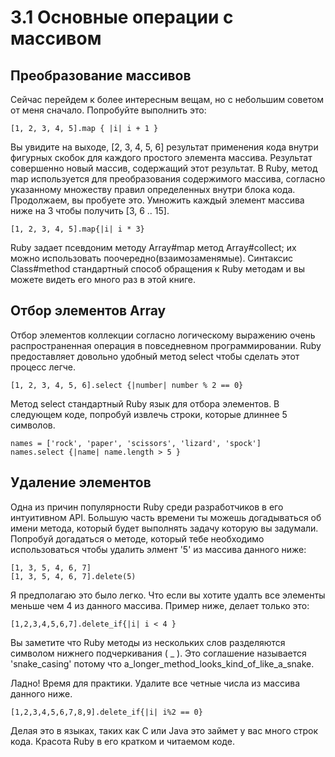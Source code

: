 ﻿# 3.1 Основные операции с массивом #

## Преобразование массивов ##

Сейчас перейдем к более интересным вещам, но с небольшим советом от меня сначало. Попробуйте выполнить это:

	[1, 2, 3, 4, 5].map { |i| i + 1 }

Вы увидите на выходе, [2, 3, 4, 5, 6] результат применения кода внутри фигурных скобок для каждого простого элемента массива. Результат совершенно новый массив, содержащий этот результат. В Ruby, метод map используется для преобразования содержимого массива, согласно указанному множеству правил определенных внутри блока кода. Продолжаем, вы пробуете это. Умножить каждый элемент массива ниже на 3 чтобы получить [3, 6 .. 15].

	[1, 2, 3, 4, 5].map{|i| i * 3}

Ruby задает псевдоним методу Array#map метод Array#collect; их можно использовать поочередно(взаимозаменямые). Синтаксис Class#method стандартный способ обращения к Ruby методам и вы можете видеть его много раз в этой книге.

## Отбор элементов Array ##

Отбор элементов коллекции согласно логическому выражению очень распространенная операция в повседневном программировании. Ruby предоставляет довольно удобный метод select чтобы сделать этот процесс легче.

	[1, 2, 3, 4, 5, 6].select {|number| number % 2 == 0}

Метод select стандартный Ruby язык для отбора элементов. В следующем коде, попробуй извлечь строки, которые длиннее 5 символов.

	names = ['rock', 'paper', 'scissors', 'lizard', 'spock']
	names.select {|name| name.length > 5 }

## Удаление элементов ##

Одна из причин популярности Ruby среди разработчиков в его интуитивном API. Большую часть времени ты можешь догадываться об имени метода, который будет выполнять задачу которую вы задумали. Попробуй догадаться о методе, который тебе необходимо использоваться чтобы удалить элмент '5' из массива данного ниже:

	[1, 3, 5, 4, 6, 7]
	[1, 3, 5, 4, 6, 7].delete(5)

Я предполагаю это было легко.  Что если вы хотите удалть все элементы меньше чем 4 из данного массива. Пример ниже, делает только это:

	[1,2,3,4,5,6,7].delete_if{|i| i < 4 }

Вы заметите что Ruby методы из нескольких слов разделяются символом нижнего подчеркивания ( _ ). Это соглашение называется 'snake_casing' потому что a_longer_method_looks_kind_of_like_a_snake.


Ладно! Время для практики. Удалите все четные числа из массива данного ниже.

	[1,2,3,4,5,6,7,8,9].delete_if{|i| i%2 == 0}

Делая это в языках, таких как C или Java это займет у вас много строк кода. Красота Ruby в его кратком и читаемом коде.

